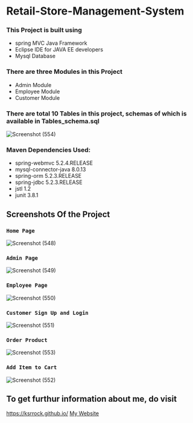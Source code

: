 # Retail-Store-Management-System
### This Project is built using 
*  spring MVC Java Framework
*  Eclipse IDE for JAVA EE developers
*  Mysql Database

### There are three Modules in this Project
* Admin Module
* Employee Module
* Customer Module
### There are total 10 Tables in this project, schemas of which is available in Tables_schema.sql
![Screenshot (554)](https://user-images.githubusercontent.com/42781233/100301487-3e460500-2fbe-11eb-97c4-aef2728f892b.png)

### Maven Dependencies Used:
* spring-webmvc 5.2.4.RELEASE	
* mysql-connector-java 8.0.13
* spring-orm 5.2.3.RELEASE
* spring-jdbc 5.2.3.RELEASE
* jstl 1.2
* junit 3.8.1
## Screenshots Of the Project
### `Home Page`
![Screenshot (548)](https://user-images.githubusercontent.com/42781233/100301558-62a1e180-2fbe-11eb-947b-ecf20887432b.png)
### `Admin Page`
![Screenshot (549)](https://user-images.githubusercontent.com/42781233/100301555-62094b00-2fbe-11eb-99ff-5498c247bffc.png)
### `Employee Page`
![Screenshot (550)](https://user-images.githubusercontent.com/42781233/100301551-5fa6f100-2fbe-11eb-9ee8-1fec907b52fd.png)
### `Customer Sign Up and Login`
![Screenshot (551)](https://user-images.githubusercontent.com/42781233/100301565-646ba500-2fbe-11eb-8714-76dd1e1b3b4b.png)

### `Order Product`
![Screenshot (553)](https://user-images.githubusercontent.com/42781233/100301561-633a7800-2fbe-11eb-9659-1816caaf7070.png)
### `Add Item to Cart`
![Screenshot (552)](https://user-images.githubusercontent.com/42781233/100301562-63d30e80-2fbe-11eb-82b0-e5ecb574888c.png)

## To get furthur information about me, do visit 
 https://ksrrock.github.io/
 <a href="https://ksrrock.github.io/" class="button big">My Website</a>
